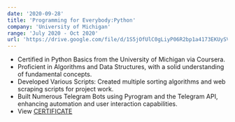 ```yaml
---
date: '2020-09-28'
title: 'Programming for Everybody:Python'
company: 'University of Michigan'
range: 'July 2020 - Oct 2020'
url: 'https://drive.google.com/file/d/1S5jOfUlC0gLiyP06R2bp1a4173EKUySV/view?usp=sharing'
---
```


- Certified in Python Basics from the University of Michigan via Coursera.
- Proficient in Algorithms and Data Structures, with a solid understanding of fundamental concepts.
- Developed Various Scripts: Created multiple sorting algorithms and web scraping scripts for project work.
- Built Numerous Telegram Bots using Pyrogram and the Telegram API, enhancing automation and user interaction capabilities.
- View [CERTIFICATE](https://drive.google.com/file/d/1S5jOfUlC0gLiyP06R2bp1a4173EKUySV/view?usp=sharing)
